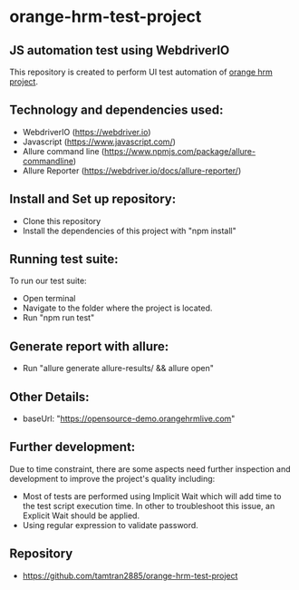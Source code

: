 # orange-hrm-test-project

## JS automation test using WebdriverIO

This repository is created to perform UI test automation of [orange hrm project](https://opensource-demo.orangehrmlive.coms).

## Technology and dependencies used:

- WebdriverIO (https://webdriver.io)
- Javascript (https://www.javascript.com/)
- Allure command line (https://www.npmjs.com/package/allure-commandline)
- Allure Reporter (https://webdriver.io/docs/allure-reporter/)

## Install and Set up repository:

- Clone this repository
- Install the dependencies of this project with "npm install"

## Running test suite:

To run our test suite:

- Open terminal
- Navigate to the folder where the project is located.
- Run "npm run test"

## Generate report with allure:

- Run "allure generate allure-results/ && allure open"

## Other Details:

- baseUrl: "https://opensource-demo.orangehrmlive.com"

## Further development:

Due to time constraint, there are some aspects need further inspection and development to improve the project's quality including:

- Most of tests are performed using Implicit Wait which will add time to the test script execution time. In other to troubleshoot this issue, an Explicit Wait should be applied.
- Using regular expression to validate password.

## Repository

- https://github.com/tamtran2885/orange-hrm-test-project

